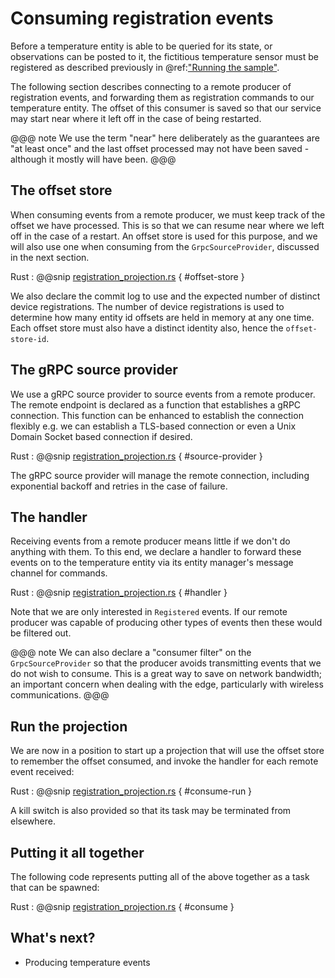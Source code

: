 # Consuming registration events

Before a temperature entity is able to be queried for its state, or observations can be posted to it, the fictitious
temperature sensor must be registered as described previously in @ref:["Running the sample"](2-running.md).

The following section describes connecting to a remote producer of registration events, and forwarding them as registration commands to 
our temperature entity. The offset of this consumer is saved so that our service may start near where it left off in 
the case of being restarted.

@@@ note
We use the term "near" here deliberately as the guarantees are "at least once" and the last offset processed may
not have been saved - although it mostly will have been.
@@@

## The offset store

When consuming events from a remote producer, we must keep track of the offset we have processed. This is
so that we can resume near where we left off in the case of a restart. An offset store is used for this purpose, and we
will also use one when consuming from the `GrpcSourceProvider`, discussed in the next section.

Rust
:  @@snip [registration_projection.rs](/samples/grpc/iot-service-rs/backend/src/registration_projection.rs) { #offset-store }
 
We also declare the commit log to use and the expected number of distinct device registrations. 
The number of device registrations is used to determine how many entity id offsets are held in memory at any one time.
Each offset store must also have a distinct identity also, hence the `offset-store-id`.

## The gRPC source provider

We use a gRPC source provider to source events from a remote producer. The remote endpoint is declared as a function
that establishes a gRPC connection. This function can be enhanced to establish the connection flexibly e.g. we can
establish a TLS-based connection or even a Unix Domain Socket based connection if desired.

Rust
:  @@snip [registration_projection.rs](/samples/grpc/iot-service-rs/backend/src/registration_projection.rs) { #source-provider }

The gRPC source provider will manage the remote connection, including exponential backoff and retries in the case 
of failure.

## The handler

Receiving events from a remote producer means little if we don't do anything with them. To this end, we declare a 
handler to forward these events on to the temperature entity via its entity manager's message channel for commands.

Rust
:  @@snip [registration_projection.rs](/samples/grpc/iot-service-rs/backend/src/registration_projection.rs) { #handler }

Note that we are only interested in `Registered` events. If our remote producer was capable of producing other types of
events then these would be filtered out.

@@@ note
We can also declare a "consumer filter" on the `GrpcSourceProvider` so that the producer avoids transmitting events
that we do not wish to consume. This is a great way to save on network bandwidth; an important concern when dealing with
the edge, particularly with wireless communications.
@@@

## Run the projection

We are now in a position to start up a projection that will use the offset store to remember the offset consumed, and
invoke the handler for each remote event received:

Rust
:  @@snip [registration_projection.rs](/samples/grpc/iot-service-rs/backend/src/registration_projection.rs) { #consume-run }

A kill switch is also provided so that its task may be terminated from elsewhere.

## Putting it all together

The following code represents putting all of the above together as a task that can be spawned:

Rust
:  @@snip [registration_projection.rs](/samples/grpc/iot-service-rs/backend/src/registration_projection.rs) { #consume }

## What's next?

* Producing temperature events